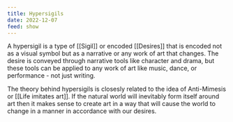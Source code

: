 ```yaml
---
title: Hypersigils
date: 2022-12-07
feed: show
---
```


A hypersigil is a type of [[Sigil]] or encoded [[Desires]] that is encoded not as a visual symbol but as a narrative or any work of art that changes. The desire is conveyed through narrative tools like character and drama, but these tools can be applied to any work of art like music, dance, or performance - not just writing. 

The theory behind hypersigils is closesly related to the idea of Anti-Mimesis or [[Life imitates art]]. If the natural world  will inevitably form itself around art then it makes sense to create art in a way that will cause the world to change in a manner in accordance with our desires. 
